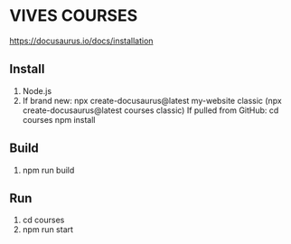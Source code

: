 # VIVES COURSES
https://docusaurus.io/docs/installation

## Install
1) Node.js
2) If brand new:
   npx create-docusaurus@latest my-website classic
   (npx create-docusaurus@latest courses classic)
   If pulled from GitHub:
   cd courses
   npm install

## Build
1) npm run build


## Run
1) cd courses
2) npm run start

